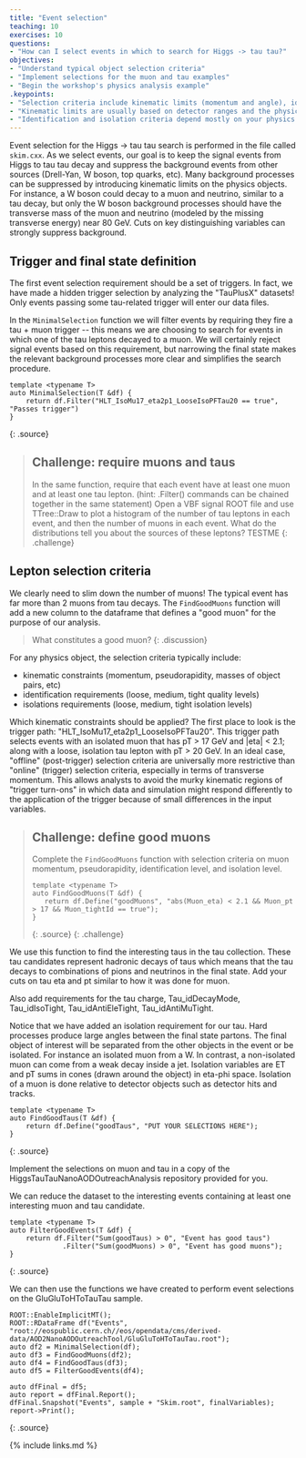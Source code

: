 ```yaml
---
title: "Event selection"
teaching: 10
exercises: 10
questions:
- "How can I select events in which to search for Higgs -> tau tau?"
objectives:
- "Understand typical object selection criteria"
- "Implement selections for the muon and tau examples"
- "Begin the workshop's physics analysis example"
.keypoints:
- "Selection criteria include kinematic limits (momentum and angle), identification, and isolation."
- "Kinematic limits are usually based on detector ranges and the physics process being studied."
- "Identification and isolation criteria depend mostly on your physics analysis goals."
---
```


Event selection for the Higgs -> tau tau search is performed in the file called `skim.cxx`. As we select events, our goal is to keep the signal
events from Higgs to tau tau decay and suppress the background events from other sources (Drell-Yan, W boson, top quarks, etc).
Many background processes can be suppressed by introducing kinematic limits on the physics objects.
For instance, a W boson could decay to a muon and neutrino, similar to a tau decay, but only the W boson background processes should have
the transverse mass of the muon and neutrino (modeled by the missing transverse energy) near 80 GeV. Cuts on key distinguishing variables
can strongly suppress background.

## Trigger and final state definition

The first event selection requirement should be a set of triggers. In fact, we have made a hidden trigger selection by analyzing the
"TauPlusX" datasets! Only events passing some tau-related trigger will enter our data files.

In the `MinimalSelection` function we will filter events by requiring they fire a tau + muon trigger -- this means we are choosing
to search for events in which one of the tau leptons decayed to a muon. We will certainly reject signal events based on this
requirement, but narrowing the final state makes the relevant background processes more clear and simplifies the search procedure. 

~~~
template <typename T>
auto MinimalSelection(T &df) {
    return df.Filter("HLT_IsoMu17_eta2p1_LooseIsoPFTau20 == true", "Passes trigger")
}
~~~
{: .source}

>## Challenge: require muons and taus
>
>In the same function, require that each event have at least one muon and at least one tau lepton. (hint: .Filter() commands can be chained together in the same statement)
>Open a VBF signal ROOT file and use TTree::Draw to plot a histogram of the number of tau leptons in each event, and then the number of muons in each event.
>What do the distributions tell you about the sources of these leptons?
>TESTME
{: .challenge}

## Lepton selection criteria

We clearly need to slim down the number of muons! The typical event has far more than 2 muons from tau decays. The `FindGoodMuons` function will add a new column
to the dataframe that defines a "good muon" for the purpose of our analysis.

>What constitutes a good muon?
{: .discussion}

For any physics object, the selection criteria typically include:
 * kinematic constraints (momentum, pseudorapidity, masses of object pairs, etc)
 * identification requirements (loose, medium, tight quality levels)
 * isolations requirements (loose, medium, tight isolation levels)

Which kinematic constraints should be applied? The first place to look is the trigger path: "HLT_IsoMu17_eta2p1_LooseIsoPFTau20".
This trigger path selects events with an isolated muon that has pT > 17 GeV and |eta| < 2.1; along with a loose, isolation tau lepton with pT > 20 GeV.
In an ideal case, "offline" (post-trigger) selection criteria are universally more restrictive than "online" (trigger) selection criteria, especially
in terms of transverse momentum. This allows analysts to avoid the murky kinematic regions of "trigger turn-ons" in which data and simulation might respond
differently to the application of the trigger because of small differences in the input variables.

>## Challenge: define good muons
>
>Complete the `FindGoodMuons` function with selection criteria on muon momentum, pseudorapidity, identification level, and isolation level.
>
>~~~
>template <typename T>
>auto FindGoodMuons(T &df) {
>    return df.Define("goodMuons", "abs(Muon_eta) < 2.1 && Muon_pt > 17 && Muon_tightId == true");
>}
>~~~
>{: .source}
{: .challenge}

We use this function to find the interesting taus in the tau collection. These tau candidates represent hadronic decays of taus which means that
the tau decays to combinations of pions and neutrinos in the final state. Add your cuts on tau eta and pt similar to how it was done for muon.

Also add requirements for the tau charge, Tau_idDecayMode, Tau_idIsoTight, Tau_idAntiEleTight, Tau_idAntiMuTight.

Notice that we have added an isolation requirement for our tau. 
Hard processes produce large angles between the final state partons. The final object of interest will be separated from 
the other objects in the event or be isolated. For instance an isolated muon from a W. In contrast, a non-isolated muon can come from
a weak decay inside a jet. Isolation variables are ET and pT sums in cones (drawn around the object) in eta-phi space. 
Isolation of a muon is done relative to detector objects such as detector hits and tracks.
~~~
template <typename T>
auto FindGoodTaus(T &df) {
    return df.Define("goodTaus", "PUT YOUR SELECTIONS HERE");
}
~~~
{: .source}

Implement the selections on muon and tau in a copy of the HiggsTauTauNanoAODOutreachAnalysis repository provided for you.

 
We can reduce the dataset to the interesting events containing at least one interesting
muon and tau candidate.

~~~
template <typename T>
auto FilterGoodEvents(T &df) {
    return df.Filter("Sum(goodTaus) > 0", "Event has good taus")
             .Filter("Sum(goodMuons) > 0", "Event has good muons");
}
~~~
{: .source}

We can then use the functions we have created to perform event selections on the GluGluToHToTauTau sample.

~~~
ROOT::EnableImplicitMT();
ROOT::RDataFrame df("Events", "root://eospublic.cern.ch//eos/opendata/cms/derived-data/AOD2NanoAODOutreachTool/GluGluToHToTauTau.root");
auto df2 = MinimalSelection(df);
auto df3 = FindGoodMuons(df2);
auto df4 = FindGoodTaus(df3);
auto df5 = FilterGoodEvents(df4);
~~~

~~~
auto dfFinal = df5;
auto report = dfFinal.Report();
dfFinal.Snapshot("Events", sample + "Skim.root", finalVariables);
report->Print();
~~~
{: .source}


{% include links.md %}

